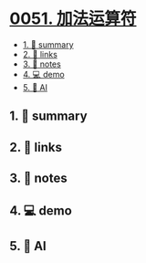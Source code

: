 # [0051. 加法运算符](https://github.com/Tdahuyou/TNotes.html-css-js/tree/main/notes/0051.%20%E5%8A%A0%E6%B3%95%E8%BF%90%E7%AE%97%E7%AC%A6)


<!-- region:toc -->

- [1. 📝 summary](#1--summary)
- [2. 🔗 links](#2--links)
- [3. 📒 notes](#3--notes)
- [4. 💻 demo](#4--demo)
- [5. 🤖 AI](#5--ai)

<!-- endregion:toc -->

## 1. 📝 summary

## 2. 🔗 links
## 3. 📒 notes
## 4. 💻 demo
## 5. 🤖 AI
